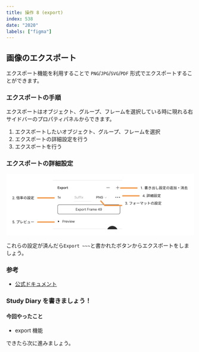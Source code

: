 ```yaml
---
title: 操作 8 (export)
index: 538
date: "2020"
labels: ["figma"]
---
```


## 画像のエクスポート

エクスポート機能を利用することで `PNG`/`JPG`/`SVG`/`PDF` 形式でエクスポートすることができます。

### エクスポートの手順

エクスポートはオブジェクト、グループ、フレームを選択している時に現れる右サイドバーのプロパティパネルからできます。

1. エクスポートしたいオブジェクト、グループ、フレームを選択
2. エクスポートの詳細設定を行う
3. エクスポートを行う

### エクスポートの詳細設定

![export](./img/export.png)

これらの設定が済んだら`Export ~~~`と書かれたボタンからエクスポートをしましょう。

### 参考

- [公式ドキュメント](https://help.figma.com/hc/en-us/articles/360055203533-Use-the-Inspect-panel#Export_assets)

### Study Diary を書きましょう！

#### 今回やったこと

- export 機能

できたら次に進みましょう。
